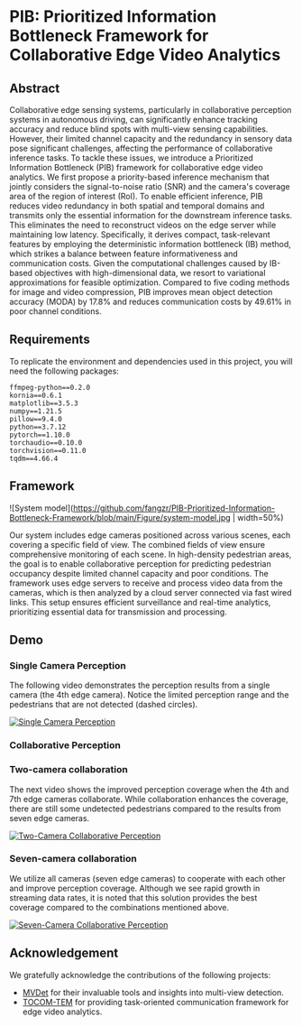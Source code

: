 # PIB: Prioritized Information Bottleneck Framework for Collaborative Edge Video Analytics

## Abstract

Collaborative edge sensing systems, particularly in collaborative perception systems in autonomous driving, can significantly enhance tracking accuracy and reduce blind spots with multi-view sensing capabilities. However, their limited channel capacity and the redundancy in sensory data pose significant challenges, affecting the performance of collaborative inference tasks. To tackle these issues, we introduce a Prioritized Information Bottleneck (PIB) framework for collaborative edge video analytics. We first propose a priority-based inference mechanism that jointly considers the signal-to-noise ratio (SNR) and the camera's coverage area of the region of interest (RoI). To enable efficient inference, PIB reduces video redundancy in both spatial and temporal domains and transmits only the essential information for the downstream inference tasks. This eliminates the need to reconstruct videos on the edge server while maintaining low latency. Specifically, it derives compact, task-relevant features by employing the deterministic information bottleneck (IB) method, which strikes a balance between feature informativeness and communication costs. Given the computational challenges caused by IB-based objectives with high-dimensional data, we resort to variational approximations for feasible optimization. Compared to five coding methods for image and video compression, PIB improves mean object detection accuracy (MODA) by 17.8\% and reduces communication costs by 49.61\% in poor channel conditions.

## Requirements

To replicate the environment and dependencies used in this project, you will need the following packages:

```plaintext
ffmpeg-python==0.2.0
kornia==0.6.1
matplotlib==3.5.3
numpy==1.21.5
pillow==9.4.0
python==3.7.12
pytorch==1.10.0
torchaudio==0.10.0
torchvision==0.11.0
tqdm==4.66.4
```

## Framework

![System model](https://github.com/fangzr/PIB-Prioritized-Information-Bottleneck-Framework/blob/main/Figure/system-model.jpg | width=50%)

Our system includes edge cameras positioned across various scenes, each covering a specific field of view. The combined fields of view ensure comprehensive monitoring of each scene. In high-density pedestrian areas, the goal is to enable collaborative perception for predicting pedestrian occupancy despite limited channel capacity and poor conditions. The framework uses edge servers to receive and process video data from the cameras, which is then analyzed by a cloud server connected via fast wired links. This setup ensures efficient surveillance and real-time analytics, prioritizing essential data for transmission and processing.

## Demo

### Single Camera Perception

The following video demonstrates the perception results from a single camera (the 4th edge camera). Notice the limited perception range and the pedestrians that are not detected (dashed circles).

[![Single Camera Perception](https://github.com/fangzr/PIB-Prioritized-Information-Bottleneck-Framework/blob/main/Demo/single-4.gif)](https://github.com/fangzr/PIB-Prioritized-Information-Bottleneck-Framework/raw/main/Demo/single-4.mp4)

### Collaborative Perception

### Two-camera collaboration
The next video shows the improved perception coverage when the 4th and 7th edge cameras collaborate. While collaboration enhances the coverage, there are still some undetected pedestrians compared to the results from seven edge cameras.

[![Two-Camera Collaborative Perception](https://github.com/fangzr/PIB-Prioritized-Information-Bottleneck-Framework/blob/main/Demo/double.gif)](https://github.com/fangzr/PIB-Prioritized-Information-Bottleneck-Framework/blob/main/Demo/double.mp4)

### Seven-camera collaboration
We utilize all cameras (seven edge cameras) to cooperate with each other and improve perception coverage. Although we see rapid growth in streaming data rates, it is noted that this solution provides the best coverage compared to the combinations mentioned above.

[![Seven-Camera Collaborative Perception](https://github.com/fangzr/PIB-Prioritized-Information-Bottleneck-Framework/blob/main/Demo/7-camera_Compression.gif)](https://github.com/fangzr/PIB-Prioritized-Information-Bottleneck-Framework/blob/main/Demo/7-camera_Compression.mp4)

## Acknowledgement

We gratefully acknowledge the contributions of the following projects:

- [MVDet](https://github.com/hou-yz/MVDet) for their invaluable tools and insights into multi-view detection.
- [TOCOM-TEM](https://github.com/shaojiawei07/TOCOM-TEM) for providing task-oriented communication framework for edge video analytics.
